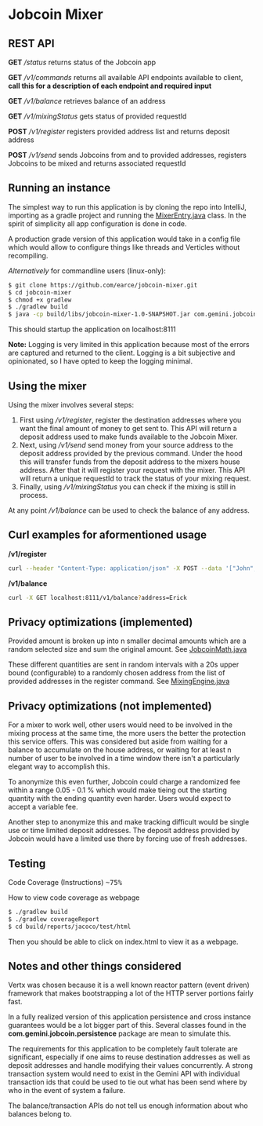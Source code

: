 # Jobcoin Mixer

## REST API

**GET**  */status* returns status of the Jobcoin app

**GET**  */v1/commands* returns all available API endpoints available to client, **call this for a description of each endpoint and required input**

**GET**  */v1/balance* retrieves balance of an address

**GET**  */v1/mixingStatus* gets status of provided requestId

**POST** */v1/register* registers provided address list and returns deposit address

**POST** */v1/send* sends Jobcoins from and to provided addresses, registers Jobcoins to be mixed and returns associated requestId

## Running an instance

The simplest way to run this application is by cloning the repo into IntelliJ, importing as a gradle project and running the [MixerEntry.java](https://github.com/earce/jobcoin-mixer/blob/main/src/main/java/com/gemini/jobcoin/MixerEntry.java) class. In the spirit of simplicity all app configuration is done in code.

A production grade version of this application would take in a config file which would allow to configure things like threads and Verticles without recompiling.

*Alternatively* for commandline users (linux-only):

```bash script
$ git clone https://github.com/earce/jobcoin-mixer.git
$ cd jobcoin-mixer
$ chmod +x gradlew
$ ./gradlew build
$ java -cp build/libs/jobcoin-mixer-1.0-SNAPSHOT.jar com.gemini.jobcoin.MixerEntry
```

This should startup the application on localhost:8111

**Note:** Logging is very limited in this application because most of the errors are captured and returned to the client. Logging is a bit subjective and opinionated, so I have opted to keep the logging minimal.

## Using the mixer

Using the mixer involves several steps:

1. First using */v1/register*, register the destination addresses where you want the final amount of money to get sent to. This API will return a deposit address used to make funds available to the Jobcoin Mixer.
2. Next, using */v1/send* send money from your source address to the deposit address provided by the previous command. Under the hood this will transfer funds from the deposit address to the mixers house address. After that it will register your request with the mixer. This API will return a unique requestId to track the status of your mixing request. 
3. Finally, using */v1/mixingStatus* you can check if the mixing is still in process.

At any point */v1/balance* can be used to check the balance of any address.

## Curl examples for aformentioned usage

**/v1/register**

```bash
curl --header "Content-Type: application/json" -X POST --data '["John","Alice", "Bob"]' localhost:8111/v1/register
```

**/v1/balance**

```bash
curl -X GET localhost:8111/v1/balance?address=Erick
```

## Privacy optimizations (implemented)

Provided amount is broken up into n smaller decimal amounts which are a random selected size and sum the original amount. See [JobcoinMath.java](https://github.com/earce/jobcoin-mixer/blob/main/src/main/java/com/gemini/jobcoin/helper/JobcoinMath.java)

These different quantities are sent in random intervals with a 20s upper bound (configurable) to a randomly chosen address from the list of provided addresses in the register command. See [MixingEngine.java](https://github.com/earce/jobcoin-mixer/blob/main/src/main/java/com/gemini/jobcoin/verticles/MixingEngine.java)

## Privacy optimizations (not implemented)


For a mixer to work well, other users would need to be involved in the mixing process at the same time, the more users the better the protection this service offers. This was considered but aside from waiting for a balance to accumulate on the house address, or waiting for at least n number of user to be involved in a time window there isn't a particularly elegant way to accomplish this.

To anonymize this even further, Jobcoin could charge a randomized fee within a range 0.05 - 0.1 % which would make tieing out the starting quantity with the ending quantity even harder. Users would expect to accept a variable fee.

Another step to anonymize this and make tracking difficult would be single use or time limited deposit addresses. The deposit address provided by Jobcoin would have a limited use there by forcing use of fresh addresses.

## Testing

Code Coverage (Instructions) <kbd>~75%</kbd> 

How to view code coverage as webpage

```bash script
$ ./gradlew build
$ ./gradlew coverageReport
$ cd build/reports/jacoco/test/html
```

Then you should be able to click on index.html to view it as a webpage.

## Notes and other things considered

Vertx was chosen because it is a well known reactor pattern (event driven) framework that makes bootstrapping a lot of the HTTP server portions fairly fast.

In a fully realized version of this application persistence and cross instance guarantees would be a lot bigger part of this. Several classes found in the **com.gemini.jobcoin.persistence** package are mean to simulate this.

The requirements for this application to be completely fault tolerate are significant, especially if one aims to reuse destination addresses as well as deposit addresses and handle modifying their values concurrently. A strong transaction system would need to exist in the Gemini API with individual transaction ids that could be used to tie out what has been send where by who in the event of system a failure. 

The balance/transaction APIs do not tell us enough information about who balances belong to.